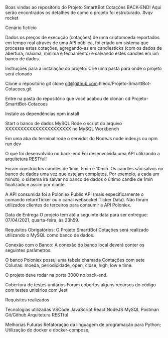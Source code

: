 Boas vindas ao repositório do Projeto SmarttBot Cotações BACK-END!
Aqui serão encontrados os detalhes de como o projeto foi estruturado. #vqv rocket

Cenário fictício

Dados os preços de execução (cotações) de uma criptomoeda reportados em tempo real
através de uma API pública, foi criado um sistema que processa estas cotações,
agregando-as em candlesticks (com os dados de abertura, máxima, mínima e fechamento) e salvando estes candles em um banco de dados.


Instruções para a instalação do projeto:
Crie uma pasta para onde o projeto será clonado

Clone o repositório
git clone git@github.com:hleoc/Projeto-SmarttBot-Cotacoes.git

Entre na pasta do repositório que você acabou de clonar:
cd Projeto-SmarttBot-Cotacoes

Instale as dependências
npm install

Start o banco de dados MySQL
Rode o script do arquivo XXXXXXXXXXXXXXXXXXXXXX no MySQL Workbench

Em uma aba do terminal rode o servidor do NodeJs
node index.js ou npm run dev

O que foi desenvolvido no back-end
Foi desenvolvida uma API utilizando a arquitetura RESTful!

Foram construidos candles de 1min, 5min e 10min. Os candles são salvos no
banco de dados uma vez que estejam completos. Por exemplo, a cada um minuto, o sistema irá salvar no banco de dados o último candle de 1min finalizado e assim por diante.

A API consumida foi a Poloniex Public API (mais especificamente o
comando returnTicker ou o canal websocket Ticker Data). Não foram utilizados clientes de
terceiros para consumir a API Poloniex.

Data de Entrega
O projeto tem até a seguinte data para ser entregue: 07/04/2021, quarta-feira, às 23h59.

Requisitos Obrigatórios:
O Projeto SmarttBot Cotações será realizado utilizando o MySQL como banco de dados.

Conexão com o Banco:
A conexão do banco local deverá conter os seguintes parâmetros:



O banco Poloniex possui uma tabela chamada Contações com sete Colunas: moeda, periodicidade, open, close, high, low e time.

O projeto deve rodar na porta 3000 no back-end.

Cobertura de testes unitários
Foram cobertos alguns recursos do código com testes unitários com Jest


Requisitos realizados




Tecnologias utilizadas
VSCode
JavaScript
React
NodeJS
MySQL
Postman
Git/Github
Arquitetura RESTful


Melhorias Futuras
Refatoração da linguagem de programação para Python;
Utilização do docker e docker-compose;

